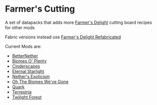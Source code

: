 # Farmer's Cutting
A set of datapacks that adds more [Farmer's Delight](https://modrinth.com/mod/farmers-delight) cutting board recipes for other mods

Fabric versions instead use [Farmer's Delight Refabricated](https://modrinth.com/mod/farmers-delight-refabricated)

Current Mods are:
- [BetterNether](betternether/README.md)
- [Biomes O' Plenty](biomesoplenty/README.md)
- [Cinderscapes](cinderscapes/README.md)
- [Eternal Starlight](eternal_starlight/README.md)
- [Nether's Exoticism](nethers_exoticism/README.md)
- [Oh The Biomes We've Gone](bwg/README.md)
- [Quark](quark/README.md)
- [Terrestria](terrestria/README.md)
- [Twilight Forest](twilightforest/README.md)
